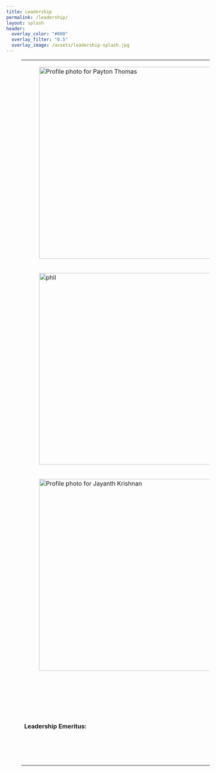 ```yaml
---
title: Leadership
permalink: /leadership/
layout: splash
header:
  overlay_color: "#000"
  overlay_filter: "0.5"
  overlay_image: /assets/leadership-splash.jpg
---
```

<figure class="table" style="width:100%;">
    <table class="ck-table-resized">
        <colgroup>
            <col style="width:12.9%;">
            <col style="width:87.1%;">
        </colgroup>
        <tbody>
            <tr>
                <td>
                    <figure class="image"><img class="p-r_member_profile__avatar__img" style="aspect-ratio:512/512;" src="https://ca.slack-edge.com/T043L087TK5-U0541D8SU95-84aca66f34ba-512" alt="Profile photo for Payton Thomas" width="512" height="512"></figure>
                </td>
                <td>
                    <p><strong>Interim President: </strong>Payton Thomas</p>
                    <p><strong>Favorite Mishap:</strong> Following questionable beta on mountainproject and almost epicing on Mt Humphreys</p>
                    <p><strong>Favorite place:</strong> Little cottonwood!</p>
                    <p><strong>Superpowers:</strong> Uncanny ability to follow directions</p>
                </td>
            </tr>
            <tr>
                <td>
                   <figure class="image image_resized" style="width:100%;"><img style="aspect-ratio:512/512;" src="https://ucsdalpineclub.github.io/assets/officers/alex.jpg" alt="phil" width="512" height="512"></figure>
                </td>
                <td>
                    <p><strong>Social Media manager:</strong> Xiangyu (Alex) Guo</p>
                    <p><strong>Favorite Mishap:</strong>Forgetting the damn sunblock in the Rockies!</p>
                    <p><strong>Favorite place:</strong>The Himalayas!</p>
                    <p><strong>Nickname:</strong>Fearless Socializer</p>
                </td>
            </tr>
            <tr>
                <td>
                    <figure class="image"><img class="p-r_member_profile__avatar__img" style="aspect-ratio:512/512;" src="https://ca.slack-edge.com/T043L087TK5-U044S3G6CL9-6de2e2a0ca24-512" alt="Profile photo for Jayanth Krishnan" width="512" height="512"></figure>
                </td>
                <td>
                    <p><strong>Mesa Rim coordinator:</strong> Jayanth Krishnan</p>
                    <p><strong>Favorite Mishap:</strong> That one time we offloaded to Corte Madera</p>
                    <p><strong>Favorite place:</strong> Joshua Tree</p>
                    <p><strong>Superpower:</strong> Can live off of Clif Bars alone</p>
                </td>
            </tr>
            <tr>
                <td>&nbsp;</td>
                <td>&nbsp;</td>
            </tr>
            <tr>
                <td><strong>Leadership Emeritus:</strong></td>
                <td>Michael Sandler (currently horizontal), Davide Provasoli (Co-president), Philipp Arndt (Social Media Manager), Carrie Bishop (deal hound), Dani Perry (Treasurer)</td>
            </tr>
        </tbody>
    </table>
</figure>
